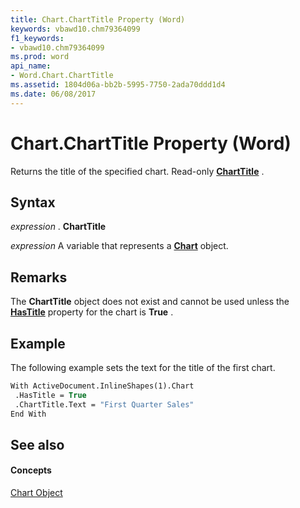 ```yaml
---
title: Chart.ChartTitle Property (Word)
keywords: vbawd10.chm79364099
f1_keywords:
- vbawd10.chm79364099
ms.prod: word
api_name:
- Word.Chart.ChartTitle
ms.assetid: 1804d06a-bb2b-5995-7750-2ada70ddd1d4
ms.date: 06/08/2017
---
```



# Chart.ChartTitle Property (Word)

Returns the title of the specified chart. Read-only **[ChartTitle](charttitle-object-word.md)** .


## Syntax

 _expression_ . **ChartTitle**

 _expression_ A variable that represents a **[Chart](chart-object-word.md)** object.


## Remarks

The **ChartTitle** object does not exist and cannot be used unless the **[HasTitle](chart-hastitle-property-word.md)** property for the chart is **True** .


## Example

The following example sets the text for the title of the first chart.


```vb
With ActiveDocument.InlineShapes(1).Chart 
 .HasTitle = True 
 .ChartTitle.Text = "First Quarter Sales" 
End With
```


## See also


#### Concepts


[Chart Object](chart-object-word.md)

